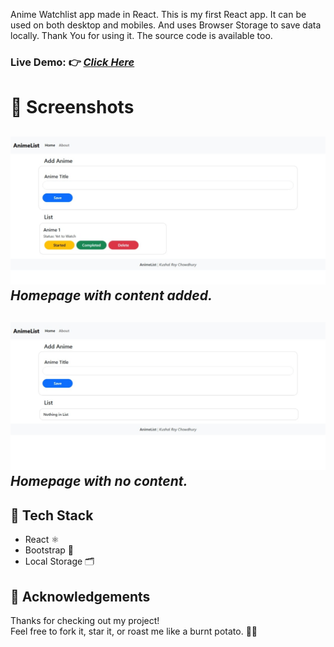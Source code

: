Anime Watchlist app made in React. This is my first React app. It can be used on both desktop and mobiles. And uses Browser Storage to save data locally.
Thank You for using it. The source code is available too.

### Live Demo: 👉 *[Click Here](https://watchlistkushal.netlify.app/)*

# 📸 Screenshots
![Visual Look of the project.](screenshots/Home.jpeg)
*Homepage with content added.*
---
![Visual Look of the project when No Titles are added.](screenshots/Home_NoList.jpeg)
*Homepage with no content.*
---

## 🔧 Tech Stack
- React ⚛️
- Bootstrap 💄
- Local Storage 🗂️

## 🙏 Acknowledgements
Thanks for checking out my project!  
Feel free to fork it, star it, or roast me like a burnt potato. 🥔🔥
